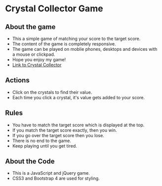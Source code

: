 # Crystal Collector Game

## About the game

* This a simple game of matching your score to the target score.
* The content of the game is completely responsive.
* The game can be played on moblie phones, desktops and devices with a mouse or clickpad.
* Hope you enjoy my game!
* [Link to Crystal Collector](https://juthikashetye.github.io/unit-4-game/)

## Actions

* Click on the crystals to find their value.
* Each time you click a crystal, it's value gets added to your score.

## Rules

* You have to match the target score which is displayed at the top.
* If you match the target score exactly, then you win.
* If you go over the target score then you lose.
* There is no end to the game.
* Keep playing until you get tired.

## About the Code

* This is a JavaScript and jQuery game.
* CSS3 and Bootstrap 4 are used for styling.
